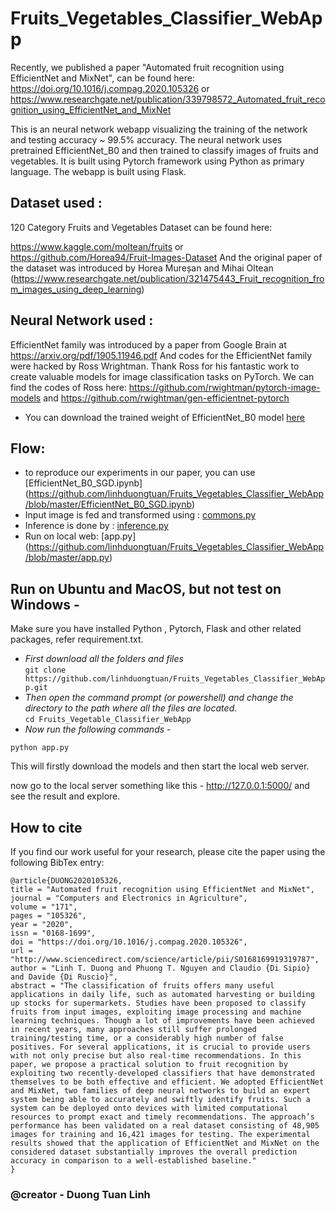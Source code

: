 # Fruits_Vegetables_Classifier_WebApp
Recently, we published a paper "Automated fruit recognition using EfficientNet and MixNet", can be found here:  https://doi.org/10.1016/j.compag.2020.105326
or https://www.researchgate.net/publication/339798572_Automated_fruit_recognition_using_EfficientNet_and_MixNet

This is an neural network webapp visualizing the training of the network and testing accuracy ~ 99.5% accuracy.
The neural network uses pretrained EfficientNet_B0 and then trained to classify images of fruits and vegetables.
It is built using Pytorch framework using Python as primary language.
The webapp is built using Flask.

## Dataset used :     
120 Category Fruits and Vegetables Dataset can be found here:     

https://www.kaggle.com/moltean/fruits
or https://github.com/Horea94/Fruit-Images-Dataset
And the original paper of the dataset was introduced by Horea Mureșan and Mihai Oltean (https://www.researchgate.net/publication/321475443_Fruit_recognition_from_images_using_deep_learning)
## Neural Network used : 
EfficientNet family was introduced by a paper from Google Brain at https://arxiv.org/pdf/1905.11946.pdf
And codes for the EfficientNet family were hacked by Ross Wrightman. Thank Ross for his fantastic work to create valuable models for image classification tasks on PyTorch. We can find the codes of Ross here: https://github.com/rwightman/pytorch-image-models and https://github.com/rwightman/gen-efficientnet-pytorch
* You can download the trained weight of EfficientNet_B0 model [here](https://github.com/linhduongtuan/Fruits_Vegetables_Classifier_WebApp/blob/master/release/EfficientNet_B0_SGD.pth)    

       

## Flow:
* to reproduce our experiments in our paper, you can use [EfficientNet_B0_SGD.ipynb] (https://github.com/linhduongtuan/Fruits_Vegetables_Classifier_WebApp/blob/master/EfficientNet_B0_SGD.ipynb)
* Input image is fed and transformed using : [commons.py](https://github.com/linhduongtuan/Fruits_Vegetables_Classifier_WebApp/blob/master/commons.py)     
* Inference is done by : [inference.py](https://github.com/linhduongtuan/Fruits_Vegetables_Classifier_WebApp/blob/master/inference.py) 
* Run on local web: [app.py] (https://github.com/linhduongtuan/Fruits_Vegetables_Classifier_WebApp/blob/master/app.py) 

## Run on Ubuntu and MacOS, but not test on Windows - 
Make sure you have installed Python , Pytorch, Flask and other related packages, refer requirement.txt.

* _First download all the folders and files_     
`git clone https://github.com/linhduongtuan/Fruits_Vegetables_Classifier_WebApp.git`     
* _Then open the command prompt (or powershell) and change the directory to the path where all the files are located._       
`cd Fruits_Vegetable_Classifier_WebApp`      
* _Now run the following commands_ -        

`python app.py`     


This will firstly download the models and then start the local web server.

now go to the local server something like this - http://127.0.0.1:5000/ and see the result and explore.

## How to cite
If you find our work useful for your research, please cite the paper using the following BibTex entry:

```
@article{DUONG2020105326,
title = "Automated fruit recognition using EfficientNet and MixNet",
journal = "Computers and Electronics in Agriculture",
volume = "171",
pages = "105326",
year = "2020",
issn = "0168-1699",
doi = "https://doi.org/10.1016/j.compag.2020.105326",
url = "http://www.sciencedirect.com/science/article/pii/S0168169919319787",
author = "Linh T. Duong and Phuong T. Nguyen and Claudio {Di Sipio} and Davide {Di Ruscio}",
abstract = "The classification of fruits offers many useful applications in daily life, such as automated harvesting or building up stocks for supermarkets. Studies have been proposed to classify fruits from input images, exploiting image processing and machine learning techniques. Though a lot of improvements have been achieved in recent years, many approaches still suffer prolonged training/testing time, or a considerably high number of false positives. For several applications, it is crucial to provide users with not only precise but also real-time recommendations. In this paper, we propose a practical solution to fruit recognition by exploiting two recently-developed classifiers that have demonstrated themselves to be both effective and efficient. We adopted EfficientNet and MixNet, two families of deep neural networks to build an expert system being able to accurately and swiftly identify fruits. Such a system can be deployed onto devices with limited computational resources to prompt exact and timely recommendations. The approach’s performance has been validated on a real dataset consisting of 48,905 images for training and 16,421 images for testing. The experimental results showed that the application of EfficientNet and MixNet on the considered dataset substantially improves the overall prediction accuracy in comparison to a well-established baseline."
} 

```


### @creator - Duong Tuan Linh
